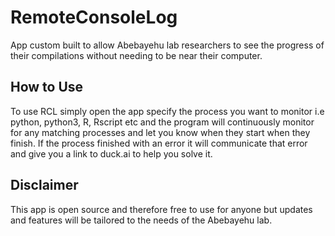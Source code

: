 # RemoteConsoleLog
App custom built to allow Abebayehu lab researchers to see the progress of their compilations  without needing to be near their computer.


## How to Use

To use RCL simply open the app specify the process you want to monitor i.e python, python3, R, Rscript etc and the program will continuously monitor for any matching processes and let you know when they start when they finish. If the process finished with an error it will communicate that error and give you a link to duck.ai to help you solve it. 


## Disclaimer 
This app is open source and therefore free to use for anyone but updates and features will be tailored to the needs of the Abebayehu lab. 


